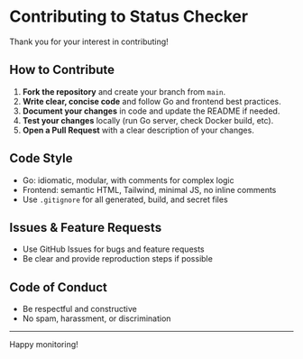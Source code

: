 # Contributing to Status Checker

Thank you for your interest in contributing!

## How to Contribute

1. **Fork the repository** and create your branch from `main`.
2. **Write clear, concise code** and follow Go and frontend best practices.
3. **Document your changes** in code and update the README if needed.
4. **Test your changes** locally (run Go server, check Docker build, etc).
5. **Open a Pull Request** with a clear description of your changes.

## Code Style
- Go: idiomatic, modular, with comments for complex logic
- Frontend: semantic HTML, Tailwind, minimal JS, no inline comments
- Use `.gitignore` for all generated, build, and secret files

## Issues & Feature Requests
- Use GitHub Issues for bugs and feature requests
- Be clear and provide reproduction steps if possible

## Code of Conduct
- Be respectful and constructive
- No spam, harassment, or discrimination

---

Happy monitoring!